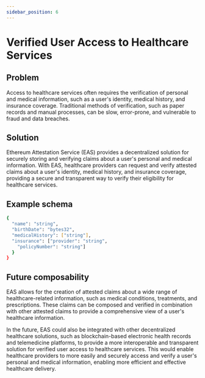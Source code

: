 ```yaml
---
sidebar_position: 6
---
```


# Verified User Access to Healthcare Services

## Problem
Access to healthcare services often requires the verification of personal and medical information, such as a user's identity, medical history, and insurance coverage. Traditional methods of verification, such as paper records and manual processes, can be slow, error-prone, and vulnerable to fraud and data breaches.

## Solution
Ethereum Attestation Service (EAS) provides a decentralized solution for securely storing and verifying claims about a user's personal and medical information. With EAS, healthcare providers can request and verify attested claims about a user's identity, medical history, and insurance coverage, providing a secure and transparent way to verify their eligibility for healthcare services.

## Example schema

```bash 
{
  "name": "string",
  "birthDate": "bytes32",
  "medicalHistory": ["string"],
  "insurance": ["provider": "string",
    "policyNumber": "string"]
  }
}
```

## Future composability
EAS allows for the creation of attested claims about a wide range of healthcare-related information, such as medical conditions, treatments, and prescriptions. These claims can be composed and verified in combination with other attested claims to provide a comprehensive view of a user's healthcare information.

In the future, EAS could also be integrated with other decentralized healthcare solutions, such as blockchain-based electronic health records and telemedicine platforms, to provide a more interoperable and transparent solution for verified user access to healthcare services. This would enable healthcare providers to more easily and securely access and verify a user's personal and medical information, enabling more efficient and effective healthcare delivery.